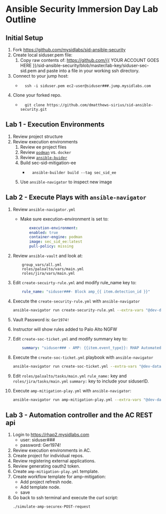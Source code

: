# Ansible Security Immersion Day Lab Outline
## Initial Setup
1. Fork https://github.com/mysidlabs/sid-ansible-security
1. Create local siduser.pem file:
    1. Copy raw contents of: https://github.com/{{ YOUR ACCOUNT GOES HERE }}/sid-ansible-security/blob/master/lab-key/siduser-sec-sid.pem and paste into a file in your working ssh directory.
1. Connect to your jump host:
    *       ssh -i siduser.pem ec2-user@siduser###.jump.mysidlabs.com
1. Clone your forked repo.
    *       git clone https://github.com/dmatthews-sirius/sid-ansible-security.git

## Lab 1 - Execution Environments
1. Review project structure
1. Review execution environments
    1. Review ee project files
    1. Review [`podman`](https://https://podman.io/) vs. `docker`
    1. Review [`ansible-buider`](https://www.ansible.com/blog/introduction-to-ansible-builder)
    1. Build sec-sid-mitigation-ee
        *       ansible-builder build --tag sec_sid_ee
    1. Use `ansible-navigator` to inspect new image

## Lab 2 - Execute Plays with `ansible-navigator`
1. Review `ansible-navigator.yml`
    * Make sure execution-environment is set to:
        ```yaml
            execution-environment:
            enabled: true
            container-engine: podman
            image: sec_sid_ee:latest
            pull-policy: missing
        ```
1. Review `ansible-vault` and look at:
    ```
        group_vars/all.yml
        roles/paloalto/vars/main.yml
        roles/jira/vars/main.yml
    ```
1. Edit `create-secuirty-rule.yml` and modify rule_name key to:
    ```yaml
        rule_name: "siduser###- Block amp_{{ item.detection_id }}"
    ```
1. Execute the `create-security-rule.yml` with `ansible-navigator`
    ```bash
    ansible-navigator run create-security-rule.yml --extra-vars "@dev-data/amp_single_event.json" --ask-vault-pass
    ```
1. Vault Password is: `Ger1974!`
1. Instructor will show rules added to Palo Alto NGFW
1. Edit `create-soc-ticket.yml` and modify summary key to:
    ```yaml
        summary: "siduser### - AMP: {{item.event_type}}: RHAP Automated mitigation"
    ```
1. Execute the `create-soc-ticket.yml` playbook with `ansible-navigator`
    ```bash
    ansible-navigator run create-soc-ticket.yml --extra-vars "@dev-data/amp_single_event.json" --ask-vault-pass
    ```

1. Edit `roles/paloalto/tasks/main.yml` `rule_name:` key and `roles/jira/tasks/main.yml` `summary:` key to include your siduserID.

1. Execute `amp-mitigation-play.yml` with `ansible-navigator`:
    ```bash
    ansible-navigator run amp-mitigation-play.yml --extra-vars "@dev-data/amp_single_event.json" --ask-vault-pass
    ```


## Lab 3 - Automation controller and the AC REST api
1. Login to https://rhap2.mysidlabs.com
    * user: siduser###
    * password: Ger1974!
1. Review execution environments in AC.
1. Create project for individual repos.
1. Review registering external applications.
1. Review generating oauth2 token.
1. Create `amp-mitigation-play.yml` template.
1. Create workflow template for amp-mitigation:
    * Add project refresh node.
    * Add template node.
    * save
1. Go back to ssh terminal and execute the curl script:
    ```bash
    ./simulate-amp-securex-POST-request
    ```



